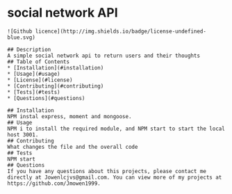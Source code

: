 # social network API
    ![Github licence](http://img.shields.io/badge/license-undefined-blue.svg)
    
    ## Description 
    A simple social network api to return users and their thoughts
    ## Table of Contents
    * [Installation](#installation)
    * [Usage](#usage)
    * [License](#license)
    * [Contributing](#contributing)
    * [Tests](#tests)
    * [Questions](#questions)
    
    ## Installation 
    NPM instal express, moment and mongoose.
    ## Usage 
    NPM i to install the required module, and NPM start to start the local host 3001.
    ## Contributing 
    What changes the file and the overall code
    ## Tests
    NPM start
    ## Questions
    If you have any questions about this projects, please contact me directly at Jowenlcjvs@gmail.com. You can view more of my projects at https://github.com/Jmowen1999.
  